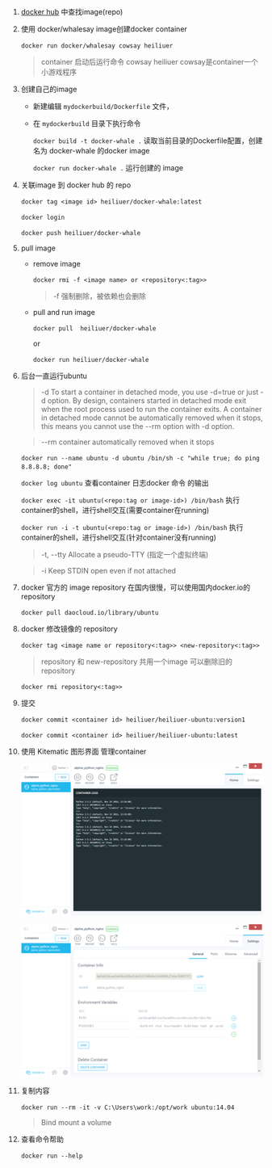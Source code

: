 1. [docker hub](https://hub.docker.com/) 中查找image(repo)
    
2. 使用 docker/whalesay image创建docker container

    `docker run docker/whalesay cowsay heiliuer`
    
    > container 启动后运行命令 cowsay heiliuer cowsay是container一个小游戏程序
        
3. 创建自己的image
    
    - 新建编辑 `mydockerbuild/Dockerfile` 文件，
    
    - 在 `mydockerbuild` 目录下执行命令
    
        `docker build -t docker-whale .` 读取当前目录的Dockerfile配置，创建名为 docker-whale 的docker image
        
        `docker run docker-whale .` 运行创建的 image

4. 关联image 到 docker hub 的 repo

    `docker tag <image id> heiliuer/docker-whale:latest`
    
    `docker login`
    
    `docker push heiliuer/docker-whale`
    
5. pull image
    
    - remove image
        
        `docker rmi -f <image name> or <repository<:tag>>`
        
        > -f 强制删除，被依赖也会删除
        
    - pull and run image
    
        `docker pull  heiliuer/docker-whale`
        
        or
        
        `docker run heiliuer/docker-whale`
        
6. 后台一直运行ubuntu

    > -d To start a container in detached mode, you use -d=true or just -d option. By design, containers started in detached mode exit when the root process used to run the container exits. A container in detached mode cannot be automatically removed when it stops, this means you cannot use the --rm option with -d option.
    
    > --rm container automatically removed when it stops

    `docker run --name ubuntu -d ubuntu /bin/sh -c "while true; do ping 8.8.8.8; done"`
    
    `docker log ubuntu` 查看container 日志docker 命令 的输出
    
    `docker exec -it ubuntu(<repo:tag or image-id>) /bin/bash` 执行container的shell，进行shell交互(需要container在running)
    
    `docker run -i -t ubuntu(<repo:tag or image-id>) /bin/bash` 执行container的shell，进行shell交互(针对container没有running)
    
     > -t, --tty Allocate a pseudo-TTY (指定一个虚拟终端)
     
     > -i Keep STDIN open even if not attached
    
    
    
7. docker 官方的 image repository 在国内很慢，可以使用国内docker.io的repository

    `docker pull daocloud.io/library/ubuntu`
    
7. docker 修改镜像的 repository

    `docker tag <image name or repository<:tag>> <new-repository<:tag>>`
    
    > repository 和 new-repository 共用一个image 可以删除旧的 repository
    
    `docker rmi repository<:tag>>`
    
9. 提交

    `docker commit <container id> heiliuer/heiliuer-ubuntu:version1`
    
    `docker commit <container id> heiliuer/heiliuer-ubuntu:latest`
    
    
10. 使用  Kitematic 图形界面 管理container  

    ![](screenshots/2016-11-23_011829.png)
    
    ![](screenshots/2016-11-23_012011.png)    
    
10. 复制内容 

    `docker run --rm -it -v C:\Users\work:/opt/work ubuntu:14.04`   
    
    > Bind mount a volume
     
10. 查看命令帮助 

    `docker run --help`